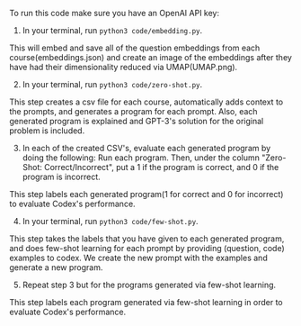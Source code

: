 To run this code make sure you have an OpenAI API key:

1. In your terminal, run `python3 code/embedding.py`.

This will embed and save all of the question embeddings from each course(embeddings.json) and create an image of the embeddings after they have had their         dimensionality reduced via UMAP(UMAP.png).

2. In your terminal, run `python3 code/zero-shot.py`.

This step creates a csv file for each course, automatically adds context to the prompts, and generates a program for each prompt. Also, each generated program is explained and GPT-3's solution for the original problem is included. 

3. In each of the created CSV's, evaluate each generated program by doing the following: Run each program. Then, under the column "Zero-Shot: Correct/Incorrect", put a 1 if the program is correct, and 0 if the program is incorrect.

This step labels each generated program(1 for correct and 0 for incorrect) to evaluate Codex's performance.

4. In your terminal, run `python3 code/few-shot.py`.

This step takes the labels that you have given to each generated program, and does few-shot learning for each prompt by providing (question, code) examples to codex. We create the new prompt with the examples and generate a new program. 

5. Repeat step 3 but for the programs generated via few-shot learning.

This step labels each program generated via few-shot learning in order to evaluate Codex's performance.
